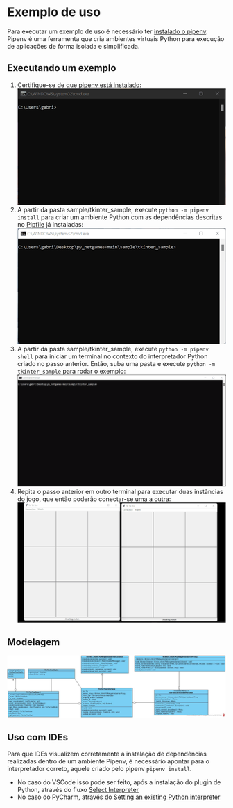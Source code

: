 # Exemplo de uso

Para executar um exemplo de uso é necessário ter [instalado o pipenv](https://pipenv.pypa.io/en/latest/install/#pragmatic-installation-of-pipenv). Pipenv é uma ferramenta que cria ambientes virtuais Python para execução de aplicações de forma isolada e simplificada.


## Executando um exemplo

1. Certifique-se de que [pipenv está instalado](https://pipenv.pypa.io/en/latest/install/#pragmatic-installation-of-pipenv):  
![screenshot](./img/pipenv%20installation.gif)
1. A partir da pasta sample/tkinter_sample, execute `python -m pipenv install` para criar um ambiente Python com as dependências descritas no [Pipfile](./Pipfile) já instaladas:  
![screenshot](./img/pipfile%20installation.gif)
1. A partir da pasta sample/tkinter_sample, execute `python -m pipenv shell` para iniciar um terminal no contexto do interpretador Python criado no passo anterior. Então, suba uma pasta e execute `python -m tkinter_sample` para rodar o exemplo:  
![screenshot](./img/run%20sample.gif)
1. Repita o passo anterior em outro terminal para executar duas instâncias do jogo, que então poderão conectar-se uma a outra:  
![screenshot](./img/match.gif)

## Modelagem 

![screenshot](./img/py_netgames_sample%20tkinter_sample.jpg)

## Uso com IDEs

Para que IDEs visualizem corretamente a instalação de dependências realizadas dentro de um ambiente Pipenv, é necessário apontar para o interpretador correto, aquele criado pelo pipenv `pipenv install`.

-  No caso do VSCode isso pode ser feito, após a instalação do plugin de Python, através do fluxo [Select Interpreter](https://code.visualstudio.com/docs/python/environments#_select-and-activate-an-environment)
- No caso do PyCharm, através do [Setting an existing Python interpreter](https://www.jetbrains.com/help/pycharm/configuring-python-interpreter.html#add-existing-interpreter)

